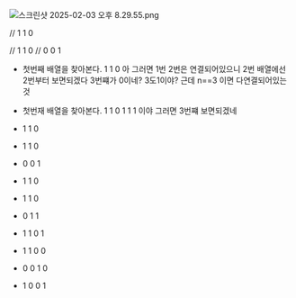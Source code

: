![스크린샷 2025-02-03 오후 8.29.55.png](..%2F..%2F..%2F..%2F..%2F..%2F..%2F..%2F..%2F..%2Fvar%2Ffolders%2Fm4%2Fn9zxyvgx4lx03pl_7nrbhpyr0000gn%2FT%2FTemporaryItems%2FNSIRD_screencaptureui_IGx2Y4%2F%EC%8A%A4%ED%81%AC%EB%A6%B0%EC%83%B7%202025-02-03%20%EC%98%A4%ED%9B%84%208.29.55.png)




// 1  1  0

// 1  1  0
// 0  0  1

- 첫번째 배열을 찾아본다. 1 1 0 아 그러면 1번 2번은 연결되어있으니 2번 배열에선 2번부터 보면되겠다 3번쨰가 0이네?  3도1이야? 근데 n==3 이면 다연결되어있는것

- 첫번재 배열을 찾아본다. 1 1 0  1 1 1 이야 그러면 3번쨰 보면되겠네 


- 1 1 0 
- 1 1 0
- 0 0 1 


- 1 1 0
- 1 1 0
- 0 1 1 


- 1 1 0 1 
- 1 1 0 0 
- 0 0 1 0
- 1 0 0 1
